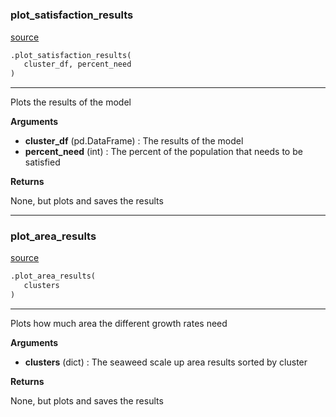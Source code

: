 #


### plot_satisfaction_results
[source](https://github.com/allfed/Seaweed-Upscaling-Model/blob/master/src/plotter.py/#L11)
```python
.plot_satisfaction_results(
   cluster_df, percent_need
)
```

---
Plots the results of the model

**Arguments**

* **cluster_df** (pd.DataFrame) : The results of the model
* **percent_need** (int) : The percent of the population that needs to be satisfied


**Returns**

None, but plots and saves the results

----


### plot_area_results
[source](https://github.com/allfed/Seaweed-Upscaling-Model/blob/master/src/plotter.py/#L65)
```python
.plot_area_results(
   clusters
)
```

---
Plots how much area the different growth rates need

**Arguments**

* **clusters** (dict) : The seaweed scale up area results sorted by cluster


**Returns**

None, but plots and saves the results

